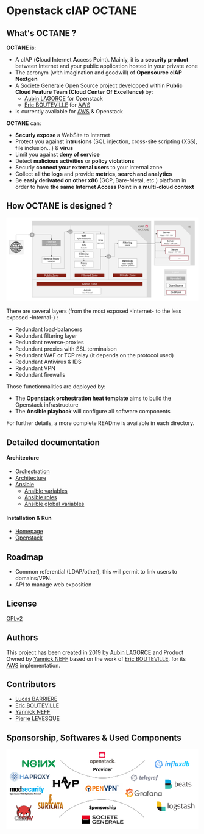 # Openstack cIAP OCTANE

## What's OCTANE ?

**OCTANE** is:

* A cIAP (**C**loud **I**nternet **A**ccess **P**oint). Mainly, it is a **security product** between Internet and your public application hosted in your private zone
* The acronym (with imagination and goodwill) of **Opensource cIAP Nextgen**
* A [Societe Generale](https://www.societegenerale.com) Open Source project developped within **Public Cloud Feature Team (Cloud Center Of Excellence)** by:
    * [Aubin LAGORCE](https://github.com/AubSs) for Openstack
    * [Eric BOUTEVILLE](https://github.com/qrn77) for [AWS](https://github.com/societe-generale/OCTANE)
* Is currently available for [AWS](https://github.com/societe-generale/OCTANE) & Openstack

**OCTANE** can:

* **Securly expose** a WebSite to Internet
* Protect you against **intrusions** (SQL injection, cross-site scripting (XSS), file inclusion...) & **virus**
* Limit you against **deny of service**
* Detect **malicious activities** or **policy violations**
* Securly **connect your external users** to your internal zone
* Collect **all the logs** and provide **metrics, search and analytics**
* Be **easly derivated on other x86** (GCP, Bare-Metal, etc.) platform in order to have **the same Internet Access Point in a multi-cloud context**


## How OCTANE is designed ?

[![ARCHITECTURE](docs/archi.png)]()

There are several layers (from the most exposed -Internet- to the less exposed -Internal-) :

* Redundant load-balancers
* Redundant filtering layer
* Redundant reverse-proxies
* Redundant proxies with SSL terminaison
* Redundant WAF or TCP relay (it depends on the protocol used)
* Redundant Antivirus & IDS
* Redundant VPN
* Redundant firewalls

Those functionnalities are deployed by:
* The **Openstack orchestration heat template** aims to build the Openstack infrastructure
* The **Ansible playbook** will configure all software components

For further details, a more complete READme is available in each directory.


## Detailed documentation

#### Architecture

* [Orchestration](heat/README.md "Orchestration")
* [Architecture](docs/architecture.md "Architecture")
* [Ansible](ansible/README.md "Ansible")
    * [Ansible variables](ansible/vars/README.md "Ansible variables")
    * [Ansible roles](ansible/roles/README.md "Ansible roles")
    * [Ansible global variables](ansible/group_vars/README.md "Ansible global variables")

#### Installation & Run

* [Homepage](docs/README.md "Homepage")
* [Openstack](openstack/README.md "Openstack")


## Roadmap

* Common referential (LDAP/other), this will permit to link users to domains/VPN.
* API to manage web exposition


## License

[GPLv2](https://www.gnu.org/licenses/old-licenses/gpl-2.0.en.html)


## Authors

This project has been created in 2019 by [Aubin LAGORCE](https://github.com/AubSs) and Product Owned by [Yannick NEFF](https://github.com/yannickneff) based on the work of [Eric BOUTEVILLE](https://github.com/qrn77), for its [AWS](https://github.com/societe-generale/OCTANE) implementation.


## Contributors

* [Lucas BARRIERE](https://github.com/urluba)
* [Eric BOUTEVILLE](https://github.com/qrn77)
* [Yannick NEFF](https://github.com/yannickneff)
* [Pierre LEVESQUE](https://github.com/PierreLev74)


## Sponsorship, Softwares & Used Components

[![HLD](docs/soft.png)]()
